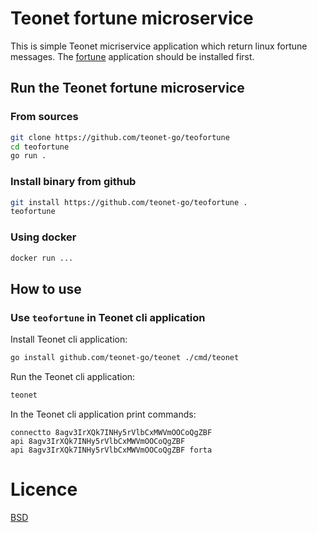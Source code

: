 # Teonet fortune microservice

This is simple Teonet micriservice application which return linux fortune messages. The [fortune](https://linux.die.net/man/6/fortune) application should be installed first.

## Run the Teonet fortune microservice

### From sources

```bash
git clone https://github.com/teonet-go/teofortune
cd teofortune
go run .
```

### Install binary from github

```bash
git install https://github.com/teonet-go/teofortune .
teofortune
```

### Using docker
```bash
docker run ...
```

## How to use

### Use `teofortune` in Teonet cli application

Install Teonet cli application:
```bash
go install github.com/teonet-go/teonet ./cmd/teonet
```

Run the Teonet cli application:
```bash
teonet
```

In the Teonet cli application print commands:
```
connectto 8agv3IrXQk7INHy5rVlbCxMWVmOOCoQgZBF
api 8agv3IrXQk7INHy5rVlbCxMWVmOOCoQgZBF
api 8agv3IrXQk7INHy5rVlbCxMWVmOOCoQgZBF forta
```


# Licence

[BSD](LICENSE)
